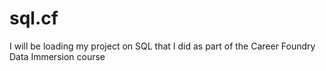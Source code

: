# sql.cf
I will be loading my project on SQL that I did as part of the Career Foundry Data Immersion course 
